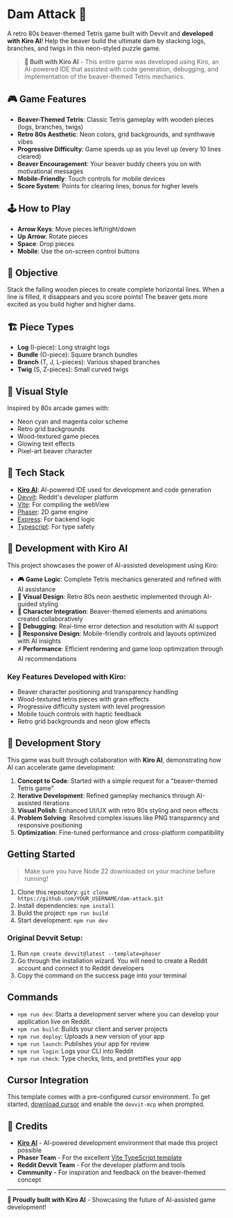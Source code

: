 # Dam Attack 🦫

A retro 80s beaver-themed Tetris game built with Devvit and **developed with Kiro AI**! Help the beaver build the ultimate dam by stacking logs, branches, and twigs in this neon-styled puzzle game.

> **🤖 Built with Kiro AI** - This entire game was developed using Kiro, an AI-powered IDE that assisted with code generation, debugging, and implementation of the beaver-themed Tetris mechanics.

## 🎮 Game Features

- **Beaver-Themed Tetris**: Classic Tetris gameplay with wooden pieces (logs, branches, twigs)
- **Retro 80s Aesthetic**: Neon colors, grid backgrounds, and synthwave vibes
- **Progressive Difficulty**: Game speeds up as you level up (every 10 lines cleared)
- **Beaver Encouragement**: Your beaver buddy cheers you on with motivational messages
- **Mobile-Friendly**: Touch controls for mobile devices
- **Score System**: Points for clearing lines, bonus for higher levels

## 🕹️ How to Play

- **Arrow Keys**: Move pieces left/right/down
- **Up Arrow**: Rotate pieces
- **Space**: Drop pieces
- **Mobile**: Use the on-screen control buttons

## 🎯 Objective

Stack the falling wooden pieces to create complete horizontal lines. When a line is filled, it disappears and you score points! The beaver gets more excited as you build higher and higher dams.

## 🏗️ Piece Types

- **Log** (I-piece): Long straight logs
- **Bundle** (O-piece): Square branch bundles  
- **Branch** (T, J, L-pieces): Various shaped branches
- **Twig** (S, Z-pieces): Small curved twigs

## 🎨 Visual Style

Inspired by 80s arcade games with:
- Neon cyan and magenta color scheme
- Retro grid backgrounds
- Wood-textured game pieces
- Glowing text effects
- Pixel-art beaver character

## 🚀 Tech Stack

- **[Kiro AI](https://kiro.ai/)**: AI-powered IDE used for development and code generation
- [Devvit](https://developers.reddit.com/): Reddit's developer platform
- [Vite](https://vite.dev/): For compiling the webView
- [Phaser](https://phaser.io/): 2D game engine
- [Express](https://expressjs.com/): For backend logic
- [Typescript](https://www.typescriptlang.org/): For type safety

## 🤖 Development with Kiro AI

This project showcases the power of AI-assisted development using Kiro:

- **🎮 Game Logic**: Complete Tetris mechanics generated and refined with AI assistance
- **🎨 Visual Design**: Retro 80s neon aesthetic implemented through AI-guided styling
- **🦫 Character Integration**: Beaver-themed elements and animations created collaboratively
- **🐛 Debugging**: Real-time error detection and resolution with AI support
- **📱 Responsive Design**: Mobile-friendly controls and layouts optimized with AI insights
- **⚡ Performance**: Efficient rendering and game loop optimization through AI recommendations

### Key Features Developed with Kiro:
- Beaver character positioning and transparency handling
- Wood-textured tetris pieces with grain effects
- Progressive difficulty system with level progression
- Mobile touch controls with haptic feedback
- Retro grid backgrounds and neon glow effects

## 🎯 Development Story

This game was built through collaboration with **Kiro AI**, demonstrating how AI can accelerate game development:

1. **Concept to Code**: Started with a simple request for a "beaver-themed Tetris game"
2. **Iterative Development**: Refined gameplay mechanics through AI-assisted iterations
3. **Visual Polish**: Enhanced UI/UX with retro 80s styling and neon effects
4. **Problem Solving**: Resolved complex issues like PNG transparency and responsive positioning
5. **Optimization**: Fine-tuned performance and cross-platform compatibility

## Getting Started

> Make sure you have Node 22 downloaded on your machine before running!

1. Clone this repository: `git clone https://github.com/YOUR_USERNAME/dam-attack.git`
2. Install dependencies: `npm install`
3. Build the project: `npm run build`
4. Start development: `npm run dev`

### Original Devvit Setup:
1. Run `npm create devvit@latest --template=phaser`
2. Go through the installation wizard. You will need to create a Reddit account and connect it to Reddit developers
3. Copy the command on the success page into your terminal

## Commands

- `npm run dev`: Starts a development server where you can develop your application live on Reddit.
- `npm run build`: Builds your client and server projects
- `npm run deploy`: Uploads a new version of your app
- `npm run launch`: Publishes your app for review
- `npm run login`: Logs your CLI into Reddit
- `npm run check`: Type checks, lints, and prettifies your app

## Cursor Integration

This template comes with a pre-configured cursor environment. To get started, [download cursor](https://www.cursor.com/downloads) and enable the `devvit-mcp` when prompted.

## 🙏 Credits

- **[Kiro AI](https://kiro.ai/)** - AI-powered development environment that made this project possible
- **Phaser Team** - For the excellent [Vite TypeScript template](https://github.com/phaserjs/template-vite-ts)
- **Reddit Devvit Team** - For the developer platform and tools
- **Community** - For inspiration and feedback on the beaver-themed concept

---

**🤖 Proudly built with Kiro AI** - Showcasing the future of AI-assisted game development!
